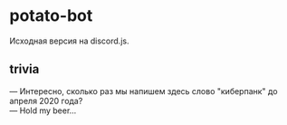 # potato-bot
Исходная версия на discord.js.

## trivia
— Интересно, сколько раз мы напишем здесь слово "киберпанк" до апреля 2020 года?  
— Hold my beer...
